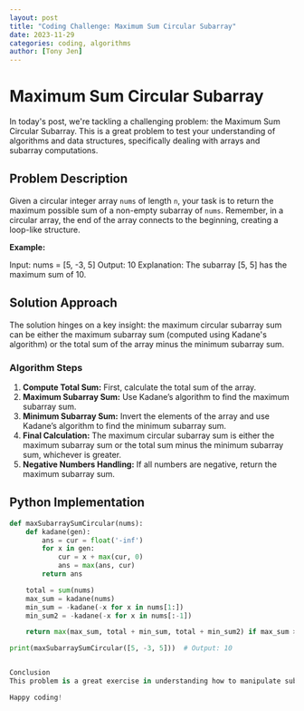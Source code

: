 ```yaml
---
layout: post
title: "Coding Challenge: Maximum Sum Circular Subarray"
date: 2023-11-29
categories: coding, algorithms
author: [Tony Jen]
---
```


# Maximum Sum Circular Subarray

In today's post, we're tackling a challenging problem: the Maximum Sum Circular Subarray. This is a great problem to test your understanding of algorithms and data structures, specifically dealing with arrays and subarray computations.

## Problem Description

Given a circular integer array `nums` of length `n`, your task is to return the maximum possible sum of a non-empty subarray of `nums`. Remember, in a circular array, the end of the array connects to the beginning, creating a loop-like structure.

**Example:**

Input: nums = [5, -3, 5]
Output: 10
Explanation: The subarray [5, 5] has the maximum sum of 10.


## Solution Approach

The solution hinges on a key insight: the maximum circular subarray sum can be either the maximum subarray sum (computed using Kadane's algorithm) or the total sum of the array minus the minimum subarray sum.

### Algorithm Steps

1. **Compute Total Sum:** First, calculate the total sum of the array.
2. **Maximum Subarray Sum:** Use Kadane’s algorithm to find the maximum subarray sum.
3. **Minimum Subarray Sum:** Invert the elements of the array and use Kadane’s algorithm to find the minimum subarray sum.
4. **Final Calculation:** The maximum circular subarray sum is either the maximum subarray sum or the total sum minus the minimum subarray sum, whichever is greater.
5. **Negative Numbers Handling:** If all numbers are negative, return the maximum subarray sum.

## Python Implementation

```python
def maxSubarraySumCircular(nums):
    def kadane(gen):
        ans = cur = float('-inf')
        for x in gen:
            cur = x + max(cur, 0)
            ans = max(ans, cur)
        return ans

    total = sum(nums)
    max_sum = kadane(nums)
    min_sum = -kadane(-x for x in nums[1:])
    min_sum2 = -kadane(-x for x in nums[:-1])

    return max(max_sum, total + min_sum, total + min_sum2) if max_sum > 0 else max_sum

print(maxSubarraySumCircular([5, -3, 5]))  # Output: 10


Conclusion
This problem is a great exercise in understanding how to manipulate subarrays and use dynamic programming techniques like Kadane's algorithm. It's a reminder of the elegance and efficiency you can achieve with a well-thought-out algorithm.

Happy coding!